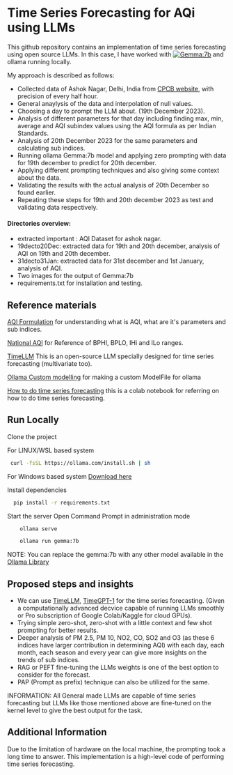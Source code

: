 
# Time Series Forecasting for AQi using LLMs

This github repository contains an implementation of time series forecasting using open source LLMs. In this case, I have worked with [![Gemma:7b](https://huggingface.co/google/gemma-7b)](https://huggingface.co/google/gemma-7b) and ollama running locally.

My approach is described as follows:
- Collected data of Ashok Nagar, Delhi, India from [CPCB website](https://cpcb.nic.in/automatic-monitoring-data/), with precision of every half hour.
- General anaylysis of the data and interpolation of null values.
- Choosing a day to prompt the LLM about. (19th December 2023).
- Analysis of different parameters for that day including finding max, min, average and AQI subindex values using the AQI formula as per Indian Standards.
- Analysis of 20th December 2023 for the same parameters and calculating sub indices.
- Running ollama Gemma:7b model and applying zero prompting with data for 19th december to predict for 20th december. 
- Applying different prompting techniques and also giving some context about the data.
- Validating the results with the actual analysis of 20th December so found earlier.
- Repeating these steps for 19th and 20th december 2023 as test and validating data respectively.

#### Directories overview:
- extracted important : AQI Dataset for ashok nagar.
- 19decto20Dec: extracted data for 19th and 20th december, analysis of AQI on 19th and 20th december.
- 31decto31Jan: extracted data for 31st december and 1st January, analysis of AQI.
- Two images for the output of Gemma:7b
- requirements.txt for installation and testing.



## Reference materials

[AQI Formulation](https://www.pranaair.com/blog/what-is-air-quality-index-aqi-and-its-calculation/) for understanding what is AQI, what are it's parameters and sub indices.

[National AQI](https://pib.gov.in/newsite/printrelease.aspx?relid=110654) for Reference of BPHI, BPLO, IHi and ILo ranges.

[TimeLLM](https://github.com/KimMeen/Time-LLM) This is an open-source LLM specially designed for time series forecasting (multivariate too).

[Ollama Custom modelling](https://github.com/ollama/ollama#customize-a-model) for making a custom ModelFile for ollama

[How to do time series forecasting](https://colab.research.google.com/drive/10Z5fsjKPNqyaI9qMo-mgHb6i9l--Roye?usp=sharing#scrollTo=XG9C9ZmrhLmd) this is a colab notebook for referring on how to do time series forecasting. 


## Run Locally

Clone the project

For LINUX/WSL based system
```bash
 curl -fsSL https://ollama.com/install.sh | sh
```

For Windows based system
[Download here](https://ollama.com/download/windows)

Install dependencies

```bash
  pip install -r requirements.txt
```

Start the server
Open Command Prompt in administration mode
```bash
    ollama serve
```

```bash
    ollama run gemma:7b
```

NOTE: You can replace the gemma:7b with any other model available in the [Ollama Library](https://ollama.com/library)


## Proposed steps and insights
- We can use [TimeLLM](https://github.com/KimMeen/Time-LLM), [TimeGPT-1](https://docs.nixtla.io/reference/timegpt_timegpt_post) for the time series forecasting. (Given a computationally advanced decvice capable of running LLMs smoothly or Pro subscription of Google Colab/Kaggle for cloud GPUs).
- Trying simple zero-shot, zero-shot with a little context and few shot prompting for better results.
- Deeper analysis of PM 2.5, PM 10, NO2, CO, SO2 and O3 (as these 6 indices have larger contribution in determining AQI) with each day, each month, each season and every year can give more insights on the trends of sub indices.
- RAG or PEFT fine-tuning the LLMs weights is one of the best option to consider for the forecast.
- PAP (Prompt as prefix) technique can also be utilized for the same.

INFORMATION: All General made LLMs are capable of time series forecasting but LLMs like those mentioned above are fine-tuned on the kernel level to give the best output for the task.



## Additional Information

Due to the limitation of hardware on the local machine, the prompting took a long time to answer. 
This implementation is a high-level code of performing time series forecasting.

